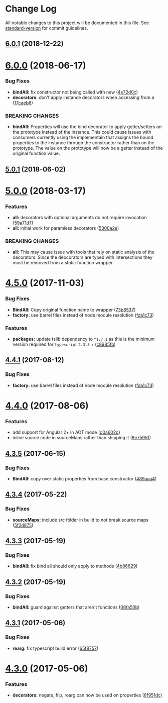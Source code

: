 # Change Log

All notable changes to this project will be documented in this file. See [standard-version](https://github.com/conventional-changelog/standard-version) for commit guidelines.

<a name="6.0.1"></a>
## [6.0.1](https://github.com/steelsojka/lodash-decorators/compare/v6.0.0...v6.0.1) (2018-12-22)



<a name="6.0.0"></a>
# [6.0.0](https://github.com/steelsojka/lodash-decorators/compare/v5.0.1...v6.0.0) (2018-06-17)


### Bug Fixes

* **bindAll:** fix constructor not being called with new ([4e72d0c](https://github.com/steelsojka/lodash-decorators/commit/4e72d0c))
* **decorators:** don't apply instance decorators when accessing from a ([17caeb6](https://github.com/steelsojka/lodash-decorators/commit/17caeb6))


### BREAKING CHANGES

* **bindAll:** Properties will use the bind decorator to apply getter/setters
on the prototype instead of the instance. This could cause
issues with consumers currently using the implementain that
assigns the bound properties to the instance through the constructor
rather than on the prototype. The value on the prototype will now be
a getter instead of the original function value.



<a name="5.0.1"></a>
## [5.0.1](https://github.com/steelsojka/lodash-decorators/compare/v5.0.0...v5.0.1) (2018-06-02)



<a name="5.0.0"></a>
# [5.0.0](https://github.com/steelsojka/lodash-decorators/compare/v4.5.0...v5.0.0) (2018-03-17)


### Features

* **all:** decorators with optional arguments do not require invocation ([59a71d7](https://github.com/steelsojka/lodash-decorators/commit/59a71d7))
* **all:** initial work for paramless decorators ([5300a2e](https://github.com/steelsojka/lodash-decorators/commit/5300a2e))


### BREAKING CHANGES

* **all:** This may cause issue with tools that rely on static analysis of the
decorators. Since the deocorators are typed with intersections they must
be removed from a static function wrapper.



<a name="4.5.0"></a>
# [4.5.0](https://github.com/steelsojka/lodash-decorators/compare/v4.4.0...v4.5.0) (2017-11-03)


### Bug Fixes

* **BindAll:** Copy original function name to wrapper ([73b8537](https://github.com/steelsojka/lodash-decorators/commit/73b8537))
* **factory:** use barrel files instead of node module resolution ([fda1c73](https://github.com/steelsojka/lodash-decorators/commit/fda1c73))


### Features

* **packages:** update tslib dependency to `^1.7.1` as this is the minimum version required for `typescript` `2.3.3` + ([c8985fb](https://github.com/steelsojka/lodash-decorators/commit/c8985fb))



<a name="4.4.1"></a>
## [4.4.1](https://github.com/steelsojka/lodash-decorators/compare/v4.4.0...v4.4.1) (2017-08-12)


### Bug Fixes

* **factory:** use barrel files instead of node module resolution ([fda1c73](https://github.com/steelsojka/lodash-decorators/commit/fda1c73))



<a name="4.4.0"></a>
# [4.4.0](https://github.com/steelsojka/lodash-decorators/compare/v4.3.5...v4.4.0) (2017-08-06)


### Features

* add support for Angular 2+ in AOT mode ([d0a602d](https://github.com/steelsojka/lodash-decorators/commit/d0a602d))
* inline source code in sourceMaps rather than shipping it ([8e75951](https://github.com/steelsojka/lodash-decorators/commit/8e75951))



<a name="4.3.5"></a>
## [4.3.5](https://github.com/steelsojka/lodash-decorators/compare/v4.3.4...v4.3.5) (2017-06-15)


### Bug Fixes

* **BindAll:** copy over static properties from base constructor ([489aaa4](https://github.com/steelsojka/lodash-decorators/commit/489aaa4))



<a name="4.3.4"></a>
## [4.3.4](https://github.com/steelsojka/lodash-decorators/compare/v4.3.3...v4.3.4) (2017-05-22)


### Bug Fixes

* **sourceMaps:** include src folder in build to not break source maps ([5f2d875](https://github.com/steelsojka/lodash-decorators/commit/5f2d875))



<a name="4.3.3"></a>
## [4.3.3](https://github.com/steelsojka/lodash-decorators/compare/v4.3.2...v4.3.3) (2017-05-19)


### Bug Fixes

* **bindAll:** fix bind all should only apply to methods ([4b86629](https://github.com/steelsojka/lodash-decorators/commit/4b86629))



<a name="4.3.2"></a>
## [4.3.2](https://github.com/steelsojka/lodash-decorators/compare/v4.3.1...v4.3.2) (2017-05-19)


### Bug Fixes

* **bindAll:** guard against getters that aren't functions ([08fa50b](https://github.com/steelsojka/lodash-decorators/commit/08fa50b))



<a name="4.3.1"></a>
## [4.3.1](https://github.com/steelsojka/lodash-decorators/compare/v4.3.0...v4.3.1) (2017-05-06)


### Bug Fixes

* **rearg:** fix typescript build error ([65f8757](https://github.com/steelsojka/lodash-decorators/commit/65f8757))



<a name="4.3.0"></a>
# [4.3.0](https://github.com/steelsojka/lodash-decorators/compare/v4.2.1...v4.3.0) (2017-05-06)


### Features

* **decorators:** negate, flip, rearg can now be used on properties ([6f951dc](https://github.com/steelsojka/lodash-decorators/commit/6f951dc))
